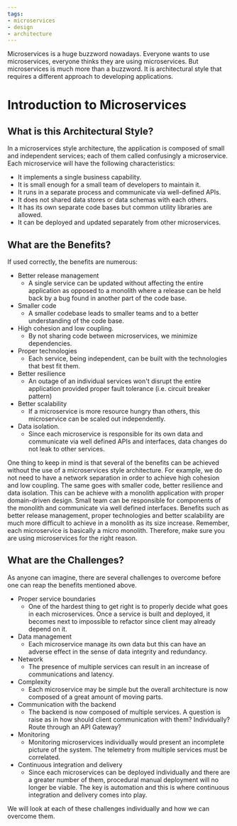 ```yaml
---
tags:
- microservices
- design
- architecture
---
```


Microservices is a huge buzzword nowadays. Everyone wants to use microservices, everyone thinks they are using microservices. But microservices is much more than a buzzword. It is architectural style that requires a different approach to developing applications.

# Introduction to Microservices

## What is this Architectural Style?
In a microservices style architecture, the application is composed of small and independent services; each of them called confusingly a microservice. Each microservice will have the following characteristics:
- It implements a single business capability.
- It is small enough for a small team of developers to maintain it.
- It runs in a separate process and communicate via well-defined APIs.
- It does not shared data stores or data schemas with each others.
- It has its own separate code bases but common utility libraries are allowed.
- It can be deployed and updated separately from other microservices.
## What are the Benefits?
If used correctly, the benefits are numerous:
- Better release management
    - A single service can be updated without affecting the entire application as opposed to a monolith where a release can be held back by a bug found in another part of the code base.
- Smaller code
    - A smaller codebase leads to smaller teams and to a better understanding of the code base.
- High cohesion and low coupling.
    - By not sharing code between microservices, we minimize dependencies.
- Proper technologies
    - Each service, being independent, can be built with the technologies that best fit them.
- Better resilience
    - An outage of an individual services won't disrupt the entire application provided proper fault tolerance (i.e. circuit breaker pattern)
- Better scalability
    - If a microservice is more resource hungry than others, this microservice can be scaled out independently.
- Data isolation.
    - Since each microservice is responsible for its own data and communicate via well defined APIs and interfaces, data changes do not leak to other services.

One thing to keep in mind is that several of the benefits can be achieved without the use of a microservices style architecture. For example, we do not need to have a network separation in order to achieve high cohesion and low coupling. The same goes with smaller code, better resilience and data isolation. This can be achieve with a monolith application with proper domain-driven design. Small team can be responsible for components of the monolith and communicate via well defined interfaces. Benefits such as better release management, proper technologies and better scalability are much more difficult to achieve in a monolith as its size increase. Remember, each microservice is basically a micro monolith. Therefore, make sure you are using microservices for the right reason.
## What are the Challenges?
As anyone can imagine, there are several challenges to overcome before one can reap the benefits mentioned above.
- Proper service boundaries
    - One of the hardest thing to get right is to properly decide what goes in each microservices. Once a service is built and deployed, it becomes next to impossible to refactor since client may already depend on it.
- Data management
    - Each microservice manage its own data but this can have an adverse effect in the sense of data integrity and redundancy.
- Network
    - The presence of multiple services can result in an increase of communications and latency.
- Complexity
    - Each microservice may be simple but the overall architecture is now composed of a great amount of moving parts.
- Communication with the backend
    - The backend is now composed of multiple services. A question is raise as in how should client communication with them? Individually? Route through an API Gateway?
- Monitoring
    - Monitoring microservices individually would present an incomplete picture of the system. The telemetry from multiple services must be correlated.
- Continuous integration and delivery
    - Since each microservices can be deployed individually and there are a greater number of them, procedural manual deployment will no longer be viable. The key is automation and this is where continuous integration and delivery comes into play.

We will look at each of these challenges individually and how we can overcome them.